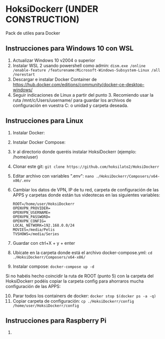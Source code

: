 # HoksiDockerr (UNDER CONSTRUCTION)
 Pack de utiles para Docker


## Instrucciones para Windows 10 con WSL

1. Actualizar Windows 10 v2004 o superior
2. Instalar WSL 2 usando powershell como admin: 
   ``dism.exe /online /enable-feature /featurename:Microsoft-Windows-Subsystem-Linux /all /norestart``
3. Descargar e instalar Docker Container de https://hub.docker.com/editions/community/docker-ce-desktop-windows/
4. Seguir indicaciones de Linux a partir del punto 3. Recomiendo usar la ruta /mnt/c/Users/username/ para guardar los archivos de configuración en vuestra C: o unidad y carpeta deseada.

## Instrucciones para Linux
1. Instalar Docker:

2. Instalar Docker Compose:

3. Ir al directorio donde queréis instalar HoksiDockerr (ejemplo: /home/user)
4. Clonar este git: 
   ``git clone https://github.com/hoksilato2/HoksiDockerr``
5. Editar archivo con variables ".env":
   ``nano ./HoksiDockerr/Composers/x64-x86/.env``
6. Cambiar los datos de VPN, IP de tu red, carpeta de configuración de las APPS y carpetas donde están tus videotecas en las siguientes variables:

   ```
   ROOT=/home/user/HoksiDockerr
   OPENVPN_PROVIDER=   
   OPENVPN_USERNAME=   
   OPENVPN_PASSWORD=   
   OPENVPN_CONFIG=  
   LOCAL_NETWORK=192.168.0.0/24   
   MOVIES=/media/Pelis   
   TVSHOWS=/media/Series
   ```
   
7. Guardar con ctrl+X + y + enter
8. Ubícate en la carpeta donde está el archivo docker-compose.yml:
   ``cd ./HoksiDockerr/Composers/x64-x86/``
9. Instalar compose:
   ``docker-compose up -d``
   
Si no habéis hecho coincidir la ruta de ROOT (punto 5) con la carpeta del HoksiDockerr podéis copiar la carpeta config para ahorraros mucha configuración de las APPS:
 
10. Parar todos los containers de docker:
   ``docker stop $(docker ps -a -q)``
11. Copiar carpeta de configuración:
   ``cp ./HoksiDockerr/config /home/user/HoksiDockerr/config``



## Instrucciones para Raspberry Pi
1. 

